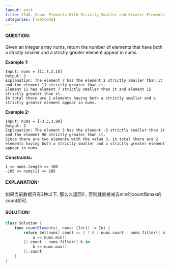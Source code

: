 ```yaml
---
layout: post
title: 2148. Count Elements With Strictly Smaller and Greater Elements
categories: [leetcode]
---
```

#### QUESTION:
Given an integer array nums, return the number of elements that have both a strictly smaller and a strictly greater element appear in nums.

 

__Example 1:__
```
Input: nums = [11,7,2,15]
Output: 2
Explanation: The element 7 has the element 2 strictly smaller than it and the element 11 strictly greater than it.
Element 11 has element 7 strictly smaller than it and element 15 strictly greater than it.
In total there are 2 elements having both a strictly smaller and a strictly greater element appear in nums.
```
__Example 2:__
```
Input: nums = [-3,3,3,90]
Output: 2
Explanation: The element 3 has the element -3 strictly smaller than it and the element 90 strictly greater than it.
Since there are two elements with the value 3, in total there are 2 elements having both a strictly smaller and a strictly greater element appear in nums.
```
 

__Constraints:__
```
1 <= nums.length <= 100
-105 <= nums[i] <= 105
```
#### EXPLANATION:

如果当前数据只有2种以下, 那么久返回0 , 否则就直接减去min的count和max的count即可.

#### SOLUTION:
```swift
class Solution {
    func countElements(_ nums: [Int]) -> Int {
        return Set(nums).count <= 2 ? 0 : nums.count - nums.filter({ a in
            a == nums.min()
        }).count - nums.filter({ b in
            b == nums.max()
        }).count
    }
}
```
